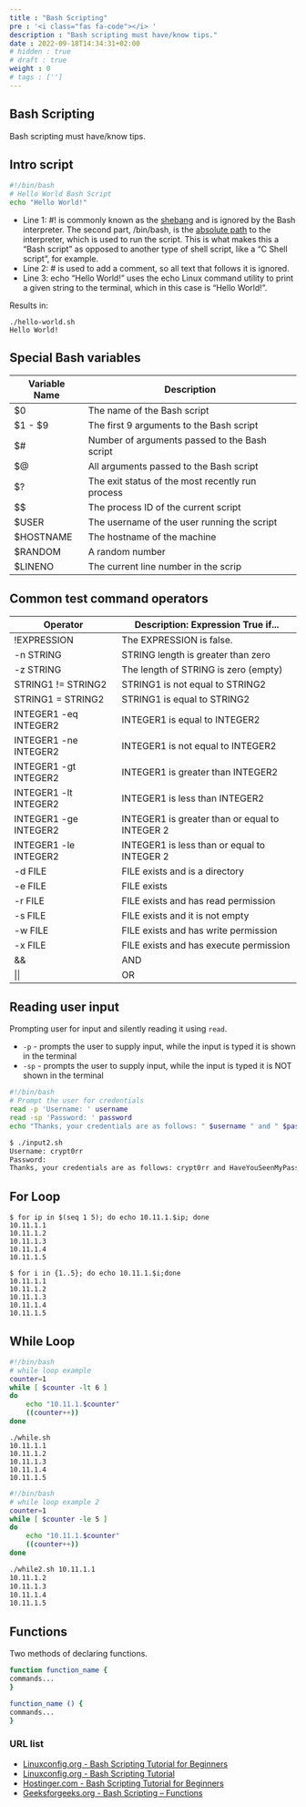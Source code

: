 ```yaml
---
title : "Bash Scripting"
pre : '<i class="fas fa-code"></i> '
description : "Bash scripting must have/know tips."
date : 2022-09-18T14:34:31+02:00
# hidden : true
# draft : true
weight : 0
# tags : ['']
---
```


## Bash Scripting

Bash scripting must have/know tips.

## Intro script

```bash
#!/bin/bash
# Hello World Bash Script
echo "Hello World!"
```

* Line 1: #! is commonly known as the [shebang](https://en.wikipedia.org/wiki/Shebang_(Unix)) and is ignored by the Bash interpreter. The second part, /bin/bash, is the [absolute path](http://www.linfo.org/absolute_pathname.html) to the interpreter, which is used to run the script. This is what makes this a “Bash script” as opposed to another type of shell script, like a “C Shell script”, for example.
* Line 2: # is used to add a comment, so all text that follows it is ignored.
* Line 3: echo “Hello World!” uses the echo Linux command utility to print a given string to the terminal, which in this case is “Hello World!”.

Results in:

```plain
./hello-world.sh
Hello World!
```

## Special Bash variables

| Variable Name | Description                                      |
| ------------- | ------------------------------------------------ |
| $0            | The name of the Bash script                      |
| $1 - $9       | The first 9 arguments to the Bash script         |
| $#            | Number of arguments passed to the Bash script    |
| $@            | All arguments passed to the Bash script          |
| $?            | The exit status of the most recently run process |
| $$            | The process ID of the current script             |
| $USER         | The username of the user running the script      |
| $HOSTNAME     | The hostname of the machine                      |
| $RANDOM       | A random number                                  |
| $LINENO       | The current line number in the scrip             |

## Common test command operators

| Operator              | Description: Expression True if...             |
| --------------------- | ---------------------------------------------- |
| !EXPRESSION           | The EXPRESSION is false.                       |
| -n STRING             | STRING length is greater than zero             |
| -z STRING             | The length of STRING is zero (empty)           |
| STRING1 != STRING2    | STRING1 is not equal to STRING2                |
| STRING1 = STRING2     | STRING1 is equal to STRING2                    |
| INTEGER1 -eq INTEGER2 | INTEGER1 is equal to INTEGER2                  |
| INTEGER1 -ne INTEGER2 | INTEGER1 is not equal to INTEGER2              |
| INTEGER1 -gt INTEGER2 | INTEGER1 is greater than INTEGER2              |
| INTEGER1 -lt INTEGER2 | INTEGER1 is less than INTEGER2                 |
| INTEGER1 -ge INTEGER2 | INTEGER1 is greater than or equal to INTEGER 2 |
| INTEGER1 -le INTEGER2 | INTEGER1 is less than or equal to INTEGER 2    |
| -d FILE               | FILE exists and is a directory                 |
| -e FILE               | FILE exists                                    |
| -r FILE               | FILE exists and has read permission            |
| -s FILE               | FILE exists and it is not empty                |
| -w FILE               | FILE exists and has write permission           |
| -x FILE               | FILE exists and has execute permission         |
| &&                    | AND                                            |
| \|\|                  | OR                                             |

## Reading user input

Prompting user for input and silently reading it using `read`.

* `-p` - prompts the user to supply input, while the input is typed it is shown in the terminal
* `-sp` - prompts the user to supply input, while the input is typed it is NOT shown in the terminal

```bash
#!/bin/bash
# Prompt the user for credentials
read -p 'Username: ' username
read -sp 'Password: ' password
echo "Thanks, your credentials are as follows: " $username " and " $password 

$ ./input2.sh
Username: crypt0rr
Password:
Thanks, your credentials are as follows: crypt0rr and HaveYouSeenMyPassword?
```

## For Loop

```plain
$ for ip in $(seq 1 5); do echo 10.11.1.$ip; done 
10.11.1.1
10.11.1.2
10.11.1.3
10.11.1.4
10.11.1.5
```

```plain
$ for i in {1..5}; do echo 10.11.1.$i;done 
10.11.1.1
10.11.1.2
10.11.1.3
10.11.1.4
10.11.1.5
```

## While Loop

```bash
#!/bin/bash
# while loop example
counter=1
while [ $counter -lt 6 ]
do
    echo "10.11.1.$counter"
    ((counter++))
done
```

```plain
./while.sh
10.11.1.1
10.11.1.2
10.11.1.3
10.11.1.4
10.11.1.5
```

```bash
#!/bin/bash
# while loop example 2
counter=1
while [ $counter -le 5 ]
do
    echo "10.11.1.$counter"
    ((counter++))
done

./while2.sh 10.11.1.1
10.11.1.2
10.11.1.3
10.11.1.4
10.11.1.5
```

## Functions

Two methods of declaring functions.

```bash
function function_name {
commands...
}
```

```bash
function_name () {
commands...
}
```

### URL list

* [Linuxconfig.org - Bash Scripting Tutorial for Beginners](https://linuxconfig.org/bash-scripting-tutorial-for-beginners)
* [Linuxconfig.org - Bash Scripting Tutorial](https://linuxconfig.org/bash-scripting-tutorial)
* [Hostinger.com - Bash Scripting Tutorial for Beginners](https://www.hostinger.com/tutorials/bash-function-tutorial-with-examples/)
* [Geeksforgeeks.org - Bash Scripting – Functions](https://www.geeksforgeeks.org/bash-scripting-functions/)
